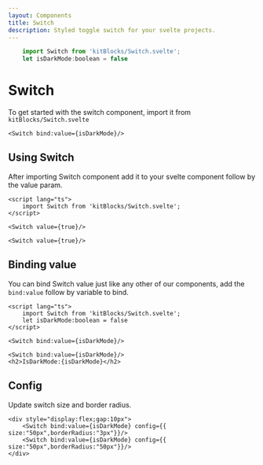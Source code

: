 ```yaml
---
layout: Components
title: Switch
description: Styled toggle switch for your svelte projects.
---
```

```js [CODE]
    import Switch from 'kitBlocks/Switch.svelte';
    let isDarkMode:boolean = false
```
# Switch
To get started with the switch component, import it from `kitBlocks/Switch.svelte`
```svelte [ADD]
<Switch bind:value={isDarkMode}/>
```

## Using Switch
After importing Switch component add it to your svelte component follow by the value param.
```svelte
<script lang="ts">
    import Switch from 'kitBlocks/Switch.svelte';
</script>

<Switch value={true}/>
```
```svelte [ADD]
<Switch value={true}/>
```

## Binding value
You can bind Switch value just like any other of our components, add the `bind:value` follow by variable to bind.
```svelte
<script lang="ts">
    import Switch from 'kitBlocks/Switch.svelte';
    let isDarkMode:boolean = false
</script>

<Switch bind:value={isDarkMode}/>
```
```svelte [ADD]
<Switch bind:value={isDarkMode}/>
<h2>IsDarkMode:{isDarkMode}</h2>
```

## Config
Update switch size and border radius.
```svelte [ALL]
<div style="display:flex;gap:10px">
    <Switch bind:value={isDarkMode} config={{ size:"50px",borderRadius:"3px"}}/>
    <Switch bind:value={isDarkMode} config={{ size:"50px",borderRadius:"50px"}}/>
</div>
```